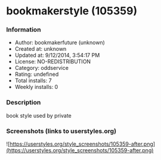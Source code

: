 # bookmakerstyle (105359)

### Information
- Author: bookmakerfuture (unknown)
- Created at: unknown
- Updated at: 9/12/2014, 3:54:17 PM
- License: NO-REDISTRIBUTION
- Category: oddservice
- Rating: undefined
- Total installs: 7
- Weekly installs: 0


### Description
book style used by private


### Screenshots (links to userstyles.org)
![https://userstyles.org/style_screenshots/105359-after.png](https://userstyles.org/style_screenshots/105359-after.png)


